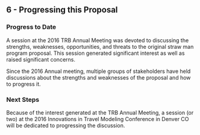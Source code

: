## 6 - Progressing this Proposal

### Progress to Date
A session at the 2016 TRB Annual Meeting was devoted to discussing the strengths, 
weaknesses, opportunities, and threats to the original straw man program proposal.  This session generated significant interest as well as raised significant concerns.  

Since the 2016 Annual meeting, multiple groups of stakeholders have held discussions about the strengths and weaknesses of the proposal and how to progress it.

### Next Steps  
Because of the interest generated at the TRB Annual Meeting, a session (or two) at the 2016 Innovations in Travel Modeling Conference in Denver CO will be dedicated to progressing the discussion.  
